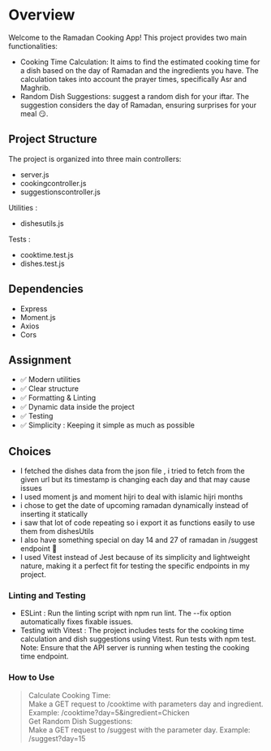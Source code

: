 # Overview
Welcome to the Ramadan Cooking App! This project provides two main functionalities:
- Cooking Time Calculation:
It aims to find the estimated cooking time for a dish based on the day of Ramadan and the ingredients you have. The calculation takes into account the prayer times, specifically Asr and Maghrib.
- Random Dish Suggestions:
 suggest a random dish for your iftar. The suggestion considers the day of Ramadan, ensuring surprises for your meal 😏.

## Project Structure
The project is organized into three main controllers:
 - server.js
 - cookingcontroller.js
 - suggestionscontroller.js  

Utilities :
- dishesutils.js  

Tests :
- cooktime.test.js
- dishes.test.js

## Dependencies

- Express
- Moment.js
- Axios
- Cors

## Assignment

- ✅ Modern utilities
- ✅ Clear structure
- ✅ Formatting & Linting
- ✅ Dynamic data inside the project
- ✅ Testing
- ✅ Simplicity : Keeping it simple as much as possible

## Choices

- I fetched the dishes data from the json file , i tried to fetch from the given url but its timestamp is changing each day and that may cause issues 
- I used moment js and moment hijri to deal with islamic hijri months
- i chose to get the date of upcoming ramadan dynamically instead of inserting it statically
- i saw that lot of code repeating so i export it as functions easily to use them from dishesUtils 
- I also have something special on day 14 and 27 of ramadan in /suggest endpoint 🎁 
- I used Vitest instead of Jest because of its simplicity and lightweight nature, making it a perfect fit for testing the specific endpoints in my project.


### Linting and Testing
- ESLint :
  Run the linting script with npm run lint. The --fix option automatically fixes fixable issues.
- Testing with Vitest :
  The project includes tests for the cooking time calculation and dish suggestions using Vitest. 
  Run tests with npm test. Note: Ensure that the API server is running when testing the cooking time endpoint.

### How to Use

> Calculate Cooking Time:  
 Make a GET request to /cooktime with parameters day and ingredient. Example: /cooktime?day=5&ingredient=Chicken  
> Get Random Dish Suggestions:  
 Make a GET request to /suggest with the parameter day. Example: /suggest?day=15  